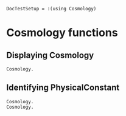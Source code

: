 ```@meta
DocTestSetup = :(using Cosmology)
```

# Cosmology functions

## Displaying Cosmology

```@docs
Cosmology.

```

## Identifying PhysicalConstant

```@docs
Cosmology.
Cosmology.
```
